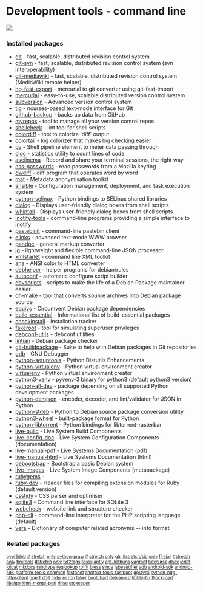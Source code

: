 # Development tools - command line

[![](https://screenshots.debian.net/thumbnail/git/)](https://screenshots.debian.net/screenshot/git/)


 

### Installed packages

* [git](https://packages.debian.org/stretch/git) - fast, scalable, distributed revision control system
* [git-svn](https://packages.debian.org/stretch/git-svn) - fast, scalable, distributed revision control system (svn interoperability)
* [git-mediawiki](https://packages.debian.org/stretch/git-mediawiki) - fast, scalable, distributed revision control system (MediaWiki remote helper)
* [hg-fast-export](https://packages.debian.org/stretch/hg-fast-export) - mercurial to git converter using git-fast-import
* [mercurial](https://packages.debian.org/stretch/mercurial) - easy-to-use, scalable distributed version control system
* [subversion](https://packages.debian.org/stretch/subversion) - Advanced version control system
* [tig](https://packages.debian.org/stretch/tig) - ncurses-based text-mode interface for Git
* [github-backup](https://packages.debian.org/stretch/github-backup) - backs up data from GitHub
* [myrepos](https://packages.debian.org/stretch/myrepos) - tool to manage all your version control repos
* [shellcheck](https://packages.debian.org/stretch/shellcheck) - lint tool for shell scripts
* [colordiff](https://packages.debian.org/stretch/colordiff) - tool to colorize 'diff' output
* [colortail](https://packages.debian.org/stretch/colortail) - log colorizer that makes log checking easier
* [pv](https://packages.debian.org/stretch/pv) - Shell pipeline element to meter data passing through
* [cloc](https://packages.debian.org/stretch/cloc) - statistics utility to count lines of code
* [asciinema](https://packages.debian.org/stretch/asciinema) - Record and share your terminal sessions, the right way
* [nss-passwords](https://packages.debian.org/stretch/nss-passwords) - read passwords from a Mozilla keyring
* [dwdiff](https://packages.debian.org/stretch/dwdiff) - diff program that operates word by word
* [mat](https://packages.debian.org/stretch/mat) - Metadata anonymisation toolkit
* [ansible](https://packages.debian.org/stretch/ansible) - Configuration management, deployment, and task execution system
* [python-selinux](https://packages.debian.org/stretch/python-selinux) - Python bindings to SELinux shared libraries
* [dialog](https://packages.debian.org/stretch/dialog) - Displays user-friendly dialog boxes from shell scripts
* [whiptail](https://packages.debian.org/stretch/whiptail) - Displays user-friendly dialog boxes from shell scripts
* [inotify-tools](https://packages.debian.org/stretch/inotify-tools) - command-line programs providing a simple interface to inotify
* [pastebinit](https://packages.debian.org/stretch/pastebinit) - command-line pastebin client
* [elinks](https://packages.debian.org/stretch/elinks) - advanced text-mode WWW browser
* [pandoc](https://packages.debian.org/stretch/pandoc) - general markup converter
* [jq](https://packages.debian.org/stretch/jq) - lightweight and flexible command-line JSON processor
* [xmlstarlet](https://packages.debian.org/stretch/xmlstarlet) - command line XML toolkit
* [aha](https://packages.debian.org/stretch/aha) - ANSI color to HTML converter
* [debhelper](https://packages.debian.org/stretch/debhelper) - helper programs for debian/rules
* [autoconf](https://packages.debian.org/stretch/autoconf) - automatic configure script builder
* [devscripts](https://packages.debian.org/stretch/devscripts) - scripts to make the life of a Debian Package maintainer easier
* [dh-make](https://packages.debian.org/stretch/dh-make) - tool that converts source archives into Debian package source
* [equivs](https://packages.debian.org/stretch/equivs) - Circumvent Debian package dependencies
* [build-essential](https://packages.debian.org/stretch/build-essential) - Informational list of build-essential packages
* [checkinstall](https://packages.debian.org/stretch/checkinstall) - installation tracker
* [fakeroot](https://packages.debian.org/stretch/fakeroot) - tool for simulating superuser privileges
* [debconf-utils](https://packages.debian.org/stretch/debconf-utils) - debconf utilities
* [lintian](https://packages.debian.org/stretch/lintian) - Debian package checker
* [git-buildpackage](https://packages.debian.org/stretch/git-buildpackage) - Suite to help with Debian packages in Git repositories
* [gdb](https://packages.debian.org/stretch/gdb) - GNU Debugger
* [python-setuptools](https://packages.debian.org/stretch/python-setuptools) - Python Distutils Enhancements
* [python-virtualenv](https://packages.debian.org/stretch/python-virtualenv) - Python virtual environment creator
* [virtualenv](https://packages.debian.org/stretch/virtualenv) - Python virtual environment creator
* [python3-venv](https://packages.debian.org/stretch/python3-venv) - pyvenv-3 binary for python3 (default python3 version)
* [python-all-dev](https://packages.debian.org/stretch/python-all-dev) - package depending on all supported Python development packages
* [python-demjson](https://packages.debian.org/stretch/python-demjson) - encoder, decoder, and lint/validator for JSON in Python
* [python-stdeb](https://packages.debian.org/stretch/python-stdeb) - Python to Debian source package conversion utility
* [python3-wheel](https://packages.debian.org/stretch/python3-wheel) - built-package format for Python
* [python-libtorrent](https://packages.debian.org/stretch/python-libtorrent) - Python bindings for libtorrent-rasterbar
* [live-build](https://packages.debian.org/stretch/live-build) - Live System Build Components
* [live-config-doc](https://packages.debian.org/stretch/live-config-doc) - Live System Configuration Components (documentation)
* [live-manual-pdf](https://packages.debian.org/stretch/live-manual-pdf) - Live Systems Documentation (pdf)
* [live-manual-html](https://packages.debian.org/stretch/live-manual-html) - Live Systems Documentation (html)
* [debootstrap](https://packages.debian.org/stretch/debootstrap) - Bootstrap a basic Debian system
* [live-images](https://packages.debian.org/stretch/live-images) - Live System Image Components (metapackage)
* [rubygems](https://packages.debian.org/stretch/rubygems) - 
* [ruby-dev](https://packages.debian.org/stretch/ruby-dev) - Header files for compiling extension modules for Ruby (default version)
* [csstidy](https://packages.debian.org/stretch/csstidy) - CSS parser and optimiser
* [sqlite3](https://packages.debian.org/stretch/sqlite3) - Command line interface for SQLite 3
* [webcheck](https://packages.debian.org/stretch/webcheck) - website link and structure checker
* [php-cli](https://packages.debian.org/stretch/php-cli) - command-line interpreter for the PHP scripting language (default)
* [vera](https://packages.debian.org/stretch/vera) - Dictionary of computer related acronyms -- info format

### Related packages

<sub> [pypi2deb](https://packages.debian.org/stretch/pypi2deb) [#](https://packages.debian.org/stretch/#) [stretch](https://packages.debian.org/stretch/stretch) [only](https://packages.debian.org/stretch/only) [python-praw](https://packages.debian.org/stretch/python-praw) [#](https://packages.debian.org/stretch/#) [stretch](https://packages.debian.org/stretch/stretch) [only](https://packages.debian.org/stretch/only) [ghi](https://packages.debian.org/stretch/ghi) [#stretch/sid](https://packages.debian.org/stretch/#stretch/sid) [only](https://packages.debian.org/stretch/only) [firejail](https://packages.debian.org/stretch/firejail) [#stretch](https://packages.debian.org/stretch/#stretch) [only](https://packages.debian.org/stretch/only) [firetools](https://packages.debian.org/stretch/firetools) [#stretch](https://packages.debian.org/stretch/#stretch) [only](https://packages.debian.org/stretch/only) [txt2tags](https://packages.debian.org/stretch/txt2tags) [fossil](https://packages.debian.org/stretch/fossil) [aptly](https://packages.debian.org/stretch/aptly) [apt-listbugs](https://packages.debian.org/stretch/apt-listbugs) [vagrant](https://packages.debian.org/stretch/vagrant) [hexcurse](https://packages.debian.org/stretch/hexcurse) [dhex](https://packages.debian.org/stretch/dhex) [icdiff](https://packages.debian.org/stretch/icdiff) [lolcat](https://packages.debian.org/stretch/lolcat) [mkdocs](https://packages.debian.org/stretch/mkdocs) [randtype](https://packages.debian.org/stretch/randtype) [reglookup](https://packages.debian.org/stretch/reglookup) [roffit](https://packages.debian.org/stretch/roffit) [bless](https://packages.debian.org/stretch/bless) [since](https://packages.debian.org/stretch/since) [jsbeautifier](https://packages.debian.org/stretch/jsbeautifier) [adb](https://packages.debian.org/stretch/adb) [android-sdk](https://packages.debian.org/stretch/android-sdk) [android-sdk-platform-tools-common](https://packages.debian.org/stretch/android-sdk-platform-tools-common) [fastboot](https://packages.debian.org/stretch/fastboot) [android-tools-fastboot](https://packages.debian.org/stretch/android-tools-fastboot) [gplaycli](https://packages.debian.org/stretch/gplaycli) [python-ndg-httpsclient](https://packages.debian.org/stretch/python-ndg-httpsclient) [gperf](https://packages.debian.org/stretch/gperf) [dgit](https://packages.debian.org/stretch/dgit) [mdp](https://packages.debian.org/stretch/mdp) [incron](https://packages.debian.org/stretch/incron) [faker](https://packages.debian.org/stretch/faker) [bootchart](https://packages.debian.org/stretch/bootchart) [debian-cd](https://packages.debian.org/stretch/debian-cd) [libfile-fcntllock-perl](https://packages.debian.org/stretch/libfile-fcntllock-perl) [libalgorithm-merge-perl](https://packages.debian.org/stretch/libalgorithm-merge-perl) [rinse](https://packages.debian.org/stretch/rinse) [etckeeper](https://packages.debian.org/stretch/etckeeper)  </sub>
